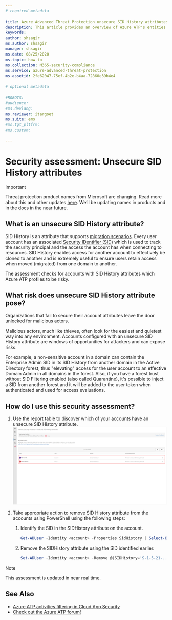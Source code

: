 ```yaml
---
# required metadata

title: Azure Advanced Threat Protection unsecure SID History attributes assessments
description: This article provides an overview of Azure ATP's entities with an unsecure SID History attributes identity security posture assessment report.
keywords:
author: shsagir
ms.author: shsagir
manager: shsagir
ms.date: 08/25/2020
ms.topic: how-to
ms.collection: M365-security-compliance
ms.service: azure-advanced-threat-protection
ms.assetid: 2fe62047-75ef-4b2e-b4aa-72860e39b4e4

# optional metadata

#ROBOTS:
#audience:
#ms.devlang:
ms.reviewer: itargoet
ms.suite: ems
#ms.tgt_pltfrm:
#ms.custom:

---
```


# Security assessment: Unsecure SID History attributes

> [!IMPORTANT]
> Threat protection product names from Microsoft are changing. Read more about this and other updates [here](https://www.microsoft.com/security/blog/?p=91813).  We’ll be updating names in products and in the docs in the near future.

## What is an unsecure SID History attribute?

SID History is an attribute that supports [migration scenarios](/previous-versions/windows/it-pro/windows-server-2003/cc779590(v=ws.10)). Every user account has an associated [Security IDentifier (SID)](/windows/win32/secauthz/security-identifiers) which is used to track the security principal and the access the account has when connecting to resources. SID History enables access for another account to effectively be cloned to another and is extremely useful to ensure users retain access when moved (migrated) from one domain to another.

The assessment checks for accounts with SID History attributes which Azure ATP profiles to be risky.

## What risk does unsecure SID History attribute pose?

Organizations that fail to secure their account attributes leave the door unlocked for malicious actors.

Malicious actors, much like thieves, often look for the easiest and quietest way into any environment. Accounts configured with an unsecure SID History attribute are windows of opportunities for attackers and can expose risks.

For example, a non-sensitive account in a domain can contain the Enterprise Admin SID in its SID History from another domain in the Active Directory forest, thus "elevating" access for the user account to an effective Domain Admin in all domains in the forest. Also, if you have a forest trust without SID Filtering enabled (also called Quarantine), it's possible to inject a SID from another forest and it will be added to the user token when authenticated and used for access evaluations.

## How do I use this security assessment?

1. Use the report table to discover which of your accounts have an unsecure SID History attribute.
    ![Review top impacted entities and create an action plan](media/atp-cas-isp-unsecure-sid-history-attribute-1.png)
1. Take appropriate action to remove SID History attribute from the accounts using PowerShell using the following steps:

    1. Identify the SID in the SIDHistory attribute on the account.

        ```powershell
        Get-ADUser -Identity <account> -Properties SidHistory | Select-Object -ExpandProperty SIDHistory
        ```

    2. Remove the SIDHistory attribute using the SID identified earlier.

        ```powershell
        Set-ADUser -Identity <account> -Remove @{SIDHistory='S-1-5-21-...'}
        ```

> [!NOTE]
> This assessment is updated in near real time.

## See Also

- [Azure ATP activities filtering in Cloud App Security](activities-filtering-mcas.md)
- [Check out the Azure ATP forum!](https://aka.ms/azureatpcommunity)
